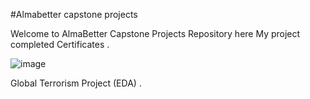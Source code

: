 #Almabetter capstone projects 

Welcome to AlmaBetter Capstone Projects Repository here My project completed Certificates .

![image](https://github.com/prathmeshpatil98/Certificates/blob/main/12746837930539.png)

Global Terrorism Project (EDA) .  

